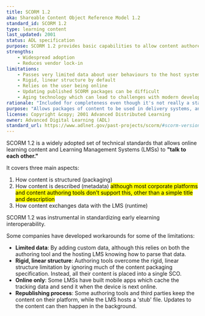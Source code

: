 ```yaml
---
title: SCORM 1.2
aka: Shareable Content Object Reference Model 1.2
standard_id: SCORM 1.2
type: learning content
last_updated: 2001
status: ADL specification
purpose: SCORM 1.2 provides basic capabilities to allow content authored in one system to work within a separate delivery system.
strengths:
    - Widespread adoption
    - Reduces vendor lock-in
limitations:
    - Passes very limited data about user behaviours to the host system
    - Rigid, linear structure by default
    - Relies on the user being online
    - Updating published SCORM packages can be difficult
    - Aging technology which can lead to challenges with modern development practices and browser security
rationale: "Included for completeness even though it's not really a standard, and is a legacy specification. SCORM 1.2 is the most widely used of the available content packaging methods."
purpose: "Allows packages of content to be used in delivery systems, and their usage tracked by the host system."
license: Copyright &copy; 2001 Advanced Distributed Learning
owner: Advanced Digital Learning (ADL)
standard_url: https://www.adlnet.gov/past-projects/scorm/#scorm-versions-and-resources
---
```

SCORM 1.2 is a widely adopted set of technical standards that allows online learning content and Learning Management Systems (LMSs) to **"talk to each other."** 

It covers three main aspects:

1. How content is structured (packaging)
2. How content is described (metadata) <mark>although most corporate platforms and content authoring tools don't support this, other than a simple title and description</mark>
3. How content exchanges data with the LMS (runtime)

SCORM 1.2 was instrumental in standardizing early elearning interoperability.

Some companies have developed workarounds for some of the limitations:

- **Limited data**: By adding custom data, although this relies on both the authoring tool and the hosting LMS knowing how to parse that data.
- **Rigid, linear structure**: Authoring tools overcome the rigid, linear structure limitation by ignoring much of the content packaging specification. Instead, all their content is placed into a single SCO.
- **Online only**: Some LMSs have built mobile apps which cache the tracking data and send it when the device is next online.
- **Republishing process**: Some authoring tools and third parties keep the content on their platform, while the LMS hosts a 'stub' file. Updates to the content can then happen in the background.